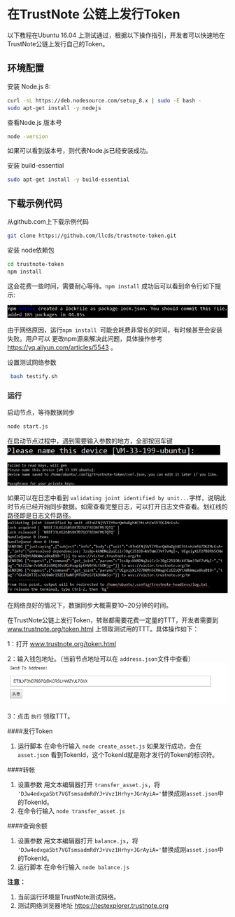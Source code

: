 在TrustNote 公链上发行Token
===============================

以下教程在Ubuntu 16.04 上测试通过，根据以下操作指引，开发者可以快速地在TrustNote公链上发行自己的Token。
<!-- //NODE.JS ENV  -->
<!-- // VERSION  -->
## 环境配置
安装 Node.js 8:
```bash
curl -sL https://deb.nodesource.com/setup_8.x | sudo -E bash -
sudo apt-get install -y nodejs
```

查看Node.js 版本号
```bash
node -version
```
如果可以看到版本号，则代表Node.js已经安装成功。


安装 build-essential
```bash
sudo apt-get install -y build-essential
```


## 下载示例代码

从github.com上下载示例代码

```bash
git clone https://github.com/llcds/trustnote-token.git
```
 安装 node依赖包
```bash
cd trustnote-token
npm install
```
这会花费一些时间，需要耐心等待。`npm install` 成功后可以看到命令行如下提示:

![](./images/image02.png )

由于网络原因，运行`npm install `可能会耗费非常长的时间，有时候甚至会安装失败。用户可以 更改npm源来解决此问题，具体操作参考 https://yq.aliyun.com/articles/5543 。


设置测试网络参数  
```bash
 bash testify.sh
```

### 运行

启动节点，等待数据同步
``` bash
node start.js
```
在启动节点过程中，遇到需要输入参数的地方，全部按回车键
![](./images/devicename.png )

![](./images/passprase.png )

如果可以在日志中看到 `validating joint identified by unit...`字样，说明此时节点已经开始同步数据。如需查看完整日志，可以打开日志文件查看。划红线的路径即是日志文件路径。
![](./images/success.png )

在网络良好的情况下，数据同步大概需要10~20分钟的时间。



在TrustNote公链上发行Token，转账都需要花费一定量的TTT，开发者需要到 www.trustnote.org/token.html 上领取测试用的TTT。具体操作如下：

1：打开 www.trustnote.org/token.html 

2：输入钱包地址。（当前节点地址可以在 `address.json`文件中查看）
![](./images/getmoney.png )

3：点击 `执行` 领取TTT。




####发行Token
1. 运行脚本  在命令行输入 `node create_asset.js`
如果发行成功，会在 `asset.json` 看到TokenId，这个TokenId就是刚才发行的Token的标识符。


####转帐
 1. 设置参数   用文本编辑器打开 `transfer_asset.js`，将 `'DJw4edxgaSbt7VGTsmsadmRdYJ+Vvz1Hrhy+JGrAyiA='`替换成刚`asset.json`中的TokenId。
 2. 在命令行输入 `node transfer_asset.js` 

####查询余额
1. 设置参数   用文本编辑器打开 `balance.js`，将 `'DJw4edxgaSbt7VGTsmsadmRdYJ+Vvz1Hrhy+JGrAyiA='`替换成刚`asset.json`中的TokenId。
2. 运行脚本  在命令行输入 `node balance.js`




**注意：** 
1. 当前运行环境是TrustNote测试网络。
2.  测试网络浏览器地址 https://testexplorer.trustnote.org